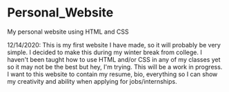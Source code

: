 # Personal_Website
My personal website using HTML and CSS

12/14/2020:
This is my first website I have made, so it will probably be very simple. I decided to make this during my winter break from college. I haven't been taught how to use HTML and/or CSS in any of my classes yet so it may not be the best but hey, I'm trying.
This will be a work in progress. I want to this website to contain my resume, bio, everything so I can show my creativity and ability when applying for jobs/internships.
